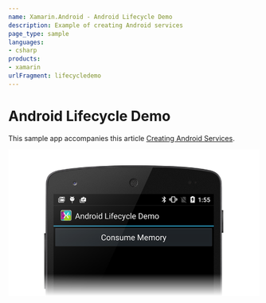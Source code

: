 ```yaml
---
name: Xamarin.Android - Android Lifecycle Demo
description: Example of creating Android services
page_type: sample
languages:
- csharp
products:
- xamarin
urlFragment: lifecycledemo
---
```

# Android Lifecycle Demo

This sample app accompanies this article
[Creating Android Services](https://docs.microsoft.com/xamarin/android/app-fundamentals/services/).

[![Android app screenshot](Screenshots/example-screenshot-sml.png)](Screenshots/example-screenshot.png)
